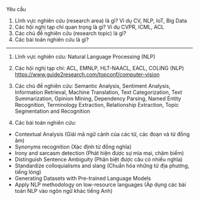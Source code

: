 Yêu cầu
1. Lĩnh vực nghiên cứu (research area) là gì? Ví dụ CV, NLP, IoT, Big Data
2. Các hội nghị tạp chí quan trọng là gì? Ví dụ CVPR, ICML, ACL
3. Các chủ đề nghiên cứu (research topic) là gì?
4. Các bài toán nghiên cứu là gì?
______________________________________________________________

1. Lĩnh vực nghiên cứu:
Natural Language Processing (NLP)

2. Các hội nghị tạp chí:
ACL, EMNLP, HLT-NAACL, EACL, COLING (NLP)
https://www.guide2research.com/topconf/computer-vision

3. Các chủ đề nghiên cứu:
Semantic Analysis, Sentiment Analysis, Information Retrieval, Machine Translation, Text Categorization, Text Summarization, Opinion Mining, Dependency Parsing, Named Entity Recognition, Terminology Extraction, Relationship Extraction, Topic Segmentation and Recognition

4. Các bài toán nghiên cứu:
+ Contextual Analysis (Giải mã ngữ cảnh của các từ, các đoạn và từ đồng âm)
+ Synonyms recognition (Xác định từ đồng nghĩa)
+ Irony and sarcasm detection (Phát hiện được sự mỉa mai, châm biếm)
+ Distinguish Sentence Ambiguity (Phân biệt được câu có nhiều nghĩa)
+ Standardize colloquialisms and slang (Chuẩn hóa những từ địa phương, tiếng lóng)
+ Generating Datasets with Pre-trained Language Models
+ Apply NLP methodology on low-resource languages (Áp dụng các bài toán NLP vào ngôn ngữ khác tiếng Anh)
